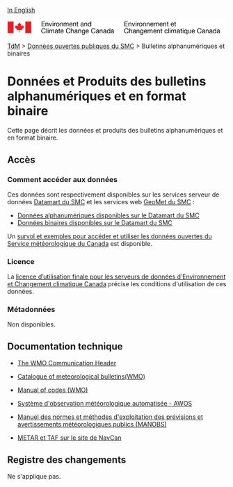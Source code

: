 [In English](readme_bulletins_en.md)

![ECCC logo](../../img_eccc-logo.png)

[TdM](../../readme_fr.md) > [Données ouvertes publiques du SMC](../readme_fr.md) > Bulletins alphanumériques et binaires

# Données et Produits des bulletins alphanumériques et en format binaire

Cette page décrit les données et produits des bulletins alphanumériques et en format binaire.

## Accès

### Comment accéder aux données

Ces données sont respectivement disponibles sur les services serveur de données [Datamart du SMC](../../msc-datamart/readme_fr.md) et les services web [GeoMet du SMC](../../msc-geomet/readme_fr.md) :

* [Données alphanumériques disponibles sur le Datamart du SMC](readme_bulletins-datamart_fr.md) 
* [Données binaires disponibles sur le Datamart du SMC](readme_bulletinsbufr-datamart_fr.md)

Un [survol et exemples pour accéder et utiliser les données ouvertes du Service météorologique du Canada](../../usage/readme_fr.md) est disponible.

### Licence

La [licence d’utilisation finale pour les serveurs de données d’Environnement et Changement climatique Canada](../../licence/readme_fr.md) précise les conditions d'utilisation de ces données.

### Métadonnées

Non disponibles.

## Documentation technique

* [The WMO Communication Header](https://www.weather.gov/tg/headef)

* [Catalogue of meteorological bulletins(WMO)](https://www.wmo.int/pages/prog/www/ois/Operational_Information/VolC1_en.html)

* [Manual of codes (WMO)](https://www.wmo.int/pages/prog/www/WMOCodes/WMO306_vI1/Publications/2014update/306_vol_I1_2014_en_track.pdf)

* [Système d'observation météorologique automatisée - AWOS](http://www.navcanatm.ca/fr/navcanmet/awos.aspx)

* [Manuel des normes et méthodes d'exploitation des prévisions et avertissements météorologiques publics (MANOBS)](https://www.canada.ca/fr/environnement-changement-climatique/services/manuels-documents-conditions-meteorologiques/manobs-observations-surface.html)

* [METAR et TAF sur le site de NavCan](http://www.flightplanning.navcanada.ca/cgi-bin/CreePage.pl?Langue=francais&NoSession=NS_Inconnu&Page=Fore-obs%2Fmetar-taf-map&TypeDoc=html)

## Registre des changements 

Ne s'applique pas.
